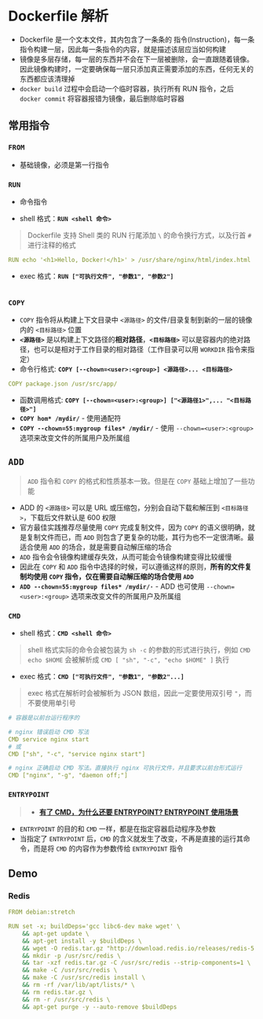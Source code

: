 # Dockerfile 解析

* Dockerfile 是一个文本文件，其内包含了一条条的 指令(Instruction)，每一条指令构建一层，因此每一条指令的内容，就是描述该层应当如何构建
* 镜像是多层存储，每一层的东西并不会在下一层被删除，会一直跟随着镜像。因此镜像构建时，一定要确保每一层只添加真正需要添加的东西，任何无关的东西都应该清理掉
* `docker build` 过程中会启动一个临时容器，执行所有 RUN 指令，之后 `docker commit` 将容器报错为镜像，最后删除临时容器

## 常用指令

### `FROM`

* 基础镜像，必须是第一行指令

### `RUN`

* 命令指令

* shell 格式：**`RUN <shell 命令>`**

> Dockerfile 支持 Shell 类的 RUN 行尾添加 `\` 的命令换行方式，以及行首 `#` 进行注释的格式

``` yaml
RUN echo '<h1>Hello, Docker!</h1>' > /usr/share/nginx/html/index.html
```

* exec 格式：**`RUN ["可执行文件", "参数1", "参数2"]`**

``` yaml

```

### `COPY`

* `COPY` 指令将从构建上下文目录中 `<源路径>` 的文件/目录复制到新的一层的镜像内的 `<目标路径>` 位置
* **`<源路径>`** 是以构建上下文路径的**相对路径**，**`<目标路径>`** 可以是容器内的绝对路径，也可以是相对于工作目录的相对路径（工作目录可以用 `WORKDIR` 指令来指定）
* 命令行格式: **`COPY [--chown=<user>:<group>] <源路径>... <目标路径>`**

``` yaml
COPY package.json /usr/src/app/
```

- 函数调用格式: **`COPY [--chown=<user>:<group>] ["<源路径1>",... "<目标路径>"]`**
- **`COPY hom* /mydir/`** - 使用通配符
- **`COPY --chown=55:mygroup files* /mydir/`** - 使用 `--chown=<user>:<group>` 选项来改变文件的所属用户及所属组

## `ADD`

> `ADD` 指令和 `COPY` 的格式和性质基本一致。但是在 `COPY` 基础上增加了一些功能

* ADD 的 `<源路径>` 可以是 URL 或压缩包，分别会自动下载和解压到 `<目标路径>`，下载后文件默认是 600 权限
* 官方最佳实践推荐尽量使用 `COPY` 完成复制文件，因为 `COPY` 的语义很明确，就是复制文件而已，而 `ADD` 则包含了更复杂的功能，其行为也不一定很清晰。最适合使用 `ADD` 的场合，就是需要自动解压缩的场合
* `ADD` 指令会令镜像构建缓存失效，从而可能会令镜像构建变得比较缓慢
* 因此在 `COPY` 和 `ADD` 指令中选择的时候，可以遵循这样的原则，**所有的文件复制均使用 `COPY` 指令，仅在需要自动解压缩的场合使用 `ADD`**
* **`ADD --chown=55:mygroup files* /mydir/·`** - ADD 也可使用 `--chown=<user>:<group>` 选项来改变文件的所属用户及所属组

### `CMD`

- shell 格式：**`CMD <shell 命令>`**

> shell 格式实际的命令会被包装为 `sh -c` 的参数的形式进行执行，例如 `CMD echo $HOME` 会被解析成 `CMD [ "sh", "-c", "echo $HOME" ]` 执行

- exec 格式：**`CMD ["可执行文件", "参数1", "参数2"...]`**

> exec 格式在解析时会被解析为 JSON 数组，因此一定要使用双引号 `"`，而不要使用单引号

``` yaml
# 容器是以前台运行程序的

# nginx 错误启动 CMD 写法
CMD service nginx start
# 或
CMD ["sh", "-c", "service nginx start"]

# nginx 正确启动 CMD 写法。直接执行 nginx 可执行文件，并且要求以前台形式运行
CMD ["nginx", "-g", "daemon off;"]
```



### `ENTRYPOINT`

> * **[有了 CMD，为什么还要 ENTRYPOINT? ENTRYPOINT 使用场景](https://vuepress.mirror.docker-practice.com/image/dockerfile/entrypoint/)**

* `ENTRYPOINT` 的目的和 `CMD` 一样，都是在指定容器启动程序及参数
* 当指定了 `ENTRYPOINT` 后，`CMD` 的含义就发生了改变，不再是直接的运行其命令，而是将 `CMD` 的内容作为参数传给 `ENTRYPOINT` 指令

## Demo

### Redis

``` yaml
FROM debian:stretch

RUN set -x; buildDeps='gcc libc6-dev make wget' \
    && apt-get update \
    && apt-get install -y $buildDeps \
    && wget -O redis.tar.gz "http://download.redis.io/releases/redis-5.0.3.tar.gz" \
    && mkdir -p /usr/src/redis \
    && tar -xzf redis.tar.gz -C /usr/src/redis --strip-components=1 \
    && make -C /usr/src/redis \
    && make -C /usr/src/redis install \
    && rm -rf /var/lib/apt/lists/* \
    && rm redis.tar.gz \
    && rm -r /usr/src/redis \
    && apt-get purge -y --auto-remove $buildDeps
```


